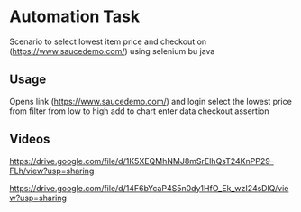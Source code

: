 # Automation Task
Scenario to select lowest item price and checkout on (https://www.saucedemo.com/) using selenium bu java

## Usage

Opens link (https://www.saucedemo.com/) and login
select the lowest price from filter from low to high
add to chart 
enter data
checkout
assertion
## Videos
https://drive.google.com/file/d/1K5XEQMhNMJ8mSrElhQsT24KnPP29-FLh/view?usp=sharing

https://drive.google.com/file/d/14F6bYcaP4S5n0dy1HfO_Ek_wzI24sDlQ/view?usp=sharing
